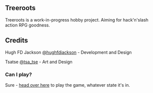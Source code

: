 ## Treeroots

Treeroots is a work-in-progress hobby project.  Aiming for hack'n'slash action RPG goodness.

## Credits

Hugh FD Jackson [@hughfdjackson](https://twitter.com/#!/hughfdjackson) - Development and Design

Tsatse [@tsa_tse](https://twitter.com/#!/tsa_tse) - Art and Design 

### Can I play?

Sure - [head over here](http://hughfdjackson.github.com/treeroots) to play the game, whatever state it's in.
